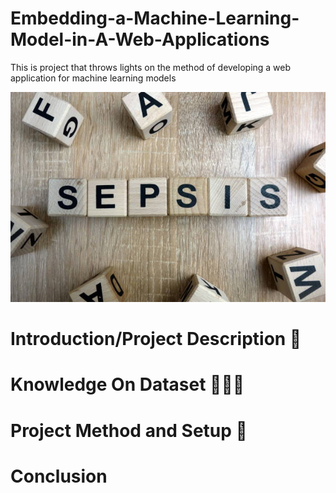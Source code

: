# Embedding-a-Machine-Learning-Model-in-A-Web-Applications
This is project that throws lights on the method of developing a web application for machine learning models


<img alt="Sepsis Prediction Project" src="sepsis.jpg"> </img>

# Introduction/Project Description 🎰

# Knowledge On Dataset 👨🏽‍💻

# Project Method and Setup 🚀

# Conclusion
